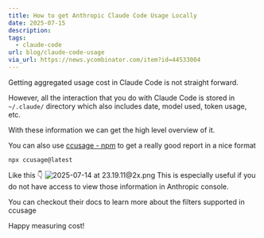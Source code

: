 ```yaml
---
title: How to get Anthropic Claude Code Usage Locally
date: 2025-07-15
description: 
tags:
  - claude-code
url: blog/claude-code-usage
via_url: https://news.ycombinator.com/item?id=44533004
---
```

Getting aggregated usage cost in Claude Code is not straight forward.

However, all the interaction that you do with Claude Code is stored in `~/.claude/` directory which also includes date, model used, token usage, etc.

With these information we can get the high level overview of it.

You can also use [ccusage - npm](https://www.npmjs.com/package/ccusage) to get a really good report in a nice format 

```shell
npx ccusage@latest
```

Like this 👇
![2025-07-14 at 23.19.11@2x.png](https://images.nesin.io/qblog/AIEngineerGuide/images/2025-07/2025-07-14-at-23.19.11-at-2x.png)
This is especially useful if you do not have access to view those information in Anthropic console.

You can checkout their docs to learn more about the filters supported in ccusage

Happy measuring cost!


